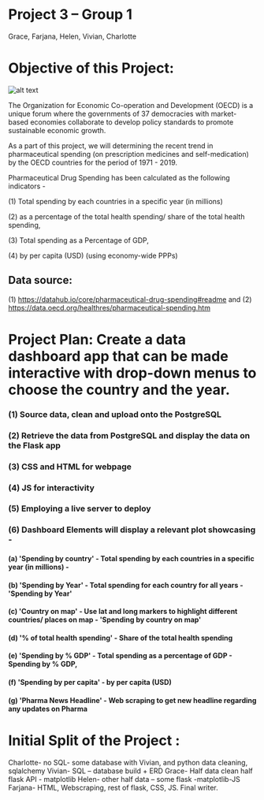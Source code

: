 # Project 3 – Group 1 
Grace, Farjana, Helen, Vivian, Charlotte

# Objective of this Project:
![alt text](https://www.economist.com/img/b/1424/801/90/sites/default/files/20170708_BLP511.jpg)

The Organization for Economic Co-operation and Development (OECD) is a unique forum where the governments of 37 democracies with market-based economies collaborate to develop policy standards to promote sustainable economic growth. 

As a part of this project, we will determining the recent trend in pharmaceutical spending (on prescription medicines and self-medication) by the OECD countries for the period of 1971 - 2019. 

Pharmaceutical Drug Spending has been calculated as the following indicators -  

  (1) Total spending by each countries in a specific year (in millions)
  
  (2) as a percentage of the total health spending/ share of the total health spending, 
  
  (3) Total spending as a Percentage of GDP,
  
  (4) by per capita (USD) (using economy-wide PPPs)
  
## Data source: 
(1) https://datahub.io/core/pharmaceutical-drug-spending#readme and 
(2) https://data.oecd.org/healthres/pharmaceutical-spending.htm

  
# Project Plan: Create a data dashboard app that can be made interactive with drop-down menus to choose the country and the year.

### (1) Source data, clean and upload onto the PostgreSQL
### (2) Retrieve the data from PostgreSQL and display the data on the Flask app
### (3) CSS and HTML for webpage
### (4) JS for interactivity 
### (5) Employing a live server to deploy
### (6) Dashboard Elements will display a relevant plot showcasing  -

#### (a) 'Spending by country' - Total spending by each countries in a specific year (in millions) - 
#### (b) 'Spending by Year' - Total spending for each country for all years  - 'Spending by Year'
#### (c) 'Country on map' - Use lat and long markers to highlight different countries/ places on map - 'Spending by country on map'
#### (d) '% of total health spending' - Share of the total health spending
#### (e) 'Spending by % GDP' - Total spending as a percentage of GDP - Spending by % GDP,
#### (f) 'Spending by per capita' - by per capita (USD) 
#### (g) 'Pharma News Headline' - Web scraping to get new headline regarding any updates on Pharma
    

# Initial Split of the Project :
Charlotte- no SQL- some database with Vivian, and python data cleaning, sqlalchemy 
Vivian- SQL – database build + ERD 
Grace- Half data clean half flask API - matplotlib
Helen- other half data – some flask -matplotlib-JS
Farjana- HTML, Webscraping, rest of flask, CSS, JS. Final writer. 

  
  
  
